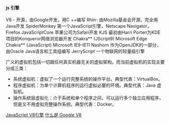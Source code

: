 
#### js 引擎
V8 - 开源，由Google开发，用C ++编写
Rhin- 由Mozilla基金会开源，完全用Java开发
SpiderMonkey 第一个JavaScript引擎，Netscape Navigator，Firefox
JavaScriptCore 苹果公司为Safari开发
KJS 最初由Harri Porten为KDE项目的Konqueror网络浏览器开发
Chakra** (JScript9) Microsoft Edge
Chakra** (JavaScript) Microsoft IE9-IE11
Nashorn 作为OpenJDK的一部分，由Oracle Java语言和工具组编写
JerryScript 一个物联网的轻量级引擎

广义的虚拟机包括一切跟任何真实机器无关的虚拟架构。而当前虚拟机的实现主要分成三类：
* 系统虚拟机：虚拟了一个运行完整系统的操作平台。典型代表：VirtualBox。
* 程序虚拟机：为单个计算机程序的运行虚拟必要的环境。典型代表：Java 虚拟机。
* 操作系统层虚拟化：介于系统和单个程序之间，可以运行多个独立应用程序，但是又不用虚拟完整操作系统。典型代表：Docker。

[JavaScript V8引擎](https://www.jianshu.com/p/81f6ded64ab2)
[什么是 Google V8](https://www.jianshu.com/p/906eafb41ea6)